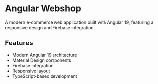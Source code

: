 # Angular Webshop

A modern e-commerce web application built with Angular 19, featuring a responsive design and Firebase integration.

## Features

- Modern Angular 19 architecture
- Material Design components
- Firebase integration
- Responsive layout
- TypeScript-based development
